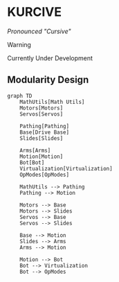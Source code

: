 # KURCIVE
_Pronounced "Cursive"_

> [!Warning]
> Currently Under Development

## Modularity Design

```mermaid
graph TD
    MathUtils[Math Utils]
    Motors[Motors]
    Servos[Servos]

    Pathing[Pathing]
    Base[Drive Base]
    Slides[Slides]

    Arms[Arms]
    Motion[Motion]
    Bot[Bot]
    Virtualization[Virtualization]
    OpModes[OpModes]

    MathUtils --> Pathing
    Pathing --> Motion

    Motors --> Base
    Motors --> Slides
    Servos --> Base
    Servos --> Slides

    Base --> Motion
    Slides --> Arms
    Arms --> Motion

    Motion --> Bot
    Bot --> Virtualization
    Bot --> OpModes
```
